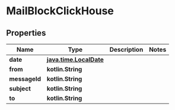 
# MailBlockClickHouse

## Properties
Name | Type | Description | Notes
------------ | ------------- | ------------- | -------------
**date** | [**java.time.LocalDate**](java.time.LocalDate.md) |  | 
**from** | **kotlin.String** |  | 
**messageId** | **kotlin.String** |  | 
**subject** | **kotlin.String** |  | 
**to** | **kotlin.String** |  | 



